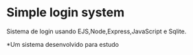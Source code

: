 # Simple login system
Sistema de login usando EJS,Node,Express,JavaScript e Sqlite.

*Um sistema desenvolvido para estudo
